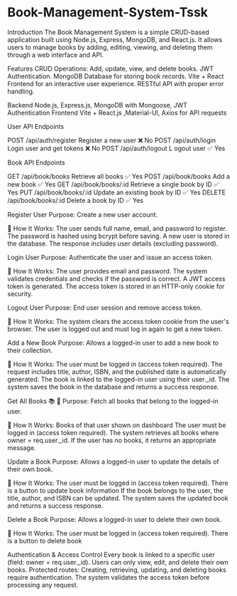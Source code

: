 # Book-Management-System-Tssk


 Introduction
The Book Management System is a simple CRUD-based application built using Node.js, Express, MongoDB, and React.js. It allows users to manage books by adding, editing, viewing, and deleting them through a web interface and API.


 Features
 CRUD Operations: Add, update, view, and delete books.
 JWT Authentication.
 MongoDB Database for storing book records.
 Vite + React Frontend for an interactive user experience.
 RESTful API with proper error handling.


Backend
Node.js, Express.js, MongoDB with Mongoose, JWT Authentication 
Frontend
Vite + React.js ,Material-UI, Axios for API requests


User API Endpoints

POST	/api/auth/register	 Register a new user	      ❌ No
POST	/api/auth/login	     Login user and get tokens	❌ No
POST	/api/auth/logout	   L ogout user	              ✅ Yes


Book API Endpoints

GET	     /api/book/books	         Retrieve all books	              ✅ Yes
POST	   /api/book/books	         Add a new book	                   ✅ Yes
GET	     /api/book/books/:id	     Retrieve a single book by ID	    ✅ Yes
PUT	     /api/book/books/:id	     Update an existing book by ID	   ✅ Yes
DELETE	 /api/book/books/:id	     Delete a book by ID	              ✅ Yes



Register User 
Purpose: Create a new user account.

🔹 How It Works:
The user sends full name, email, and password to register.
The password is hashed using bcrypt before saving.
A new user is stored in the database.
The response includes user details (excluding password).


Login User 
Purpose: Authenticate the user and issue an access token.

🔹 How It Works:
The user provides email and password.
The system validates credentials and checks if the password is correct.
A JWT access token is generated.
The access token is stored in an HTTP-only cookie for security.


 Logout User 
 Purpose: End user session and remove access token.

🔹 How It Works:
The system clears the access token cookie from the user's browser.
The user is logged out and must log in again to get a new token.



Add a New Book 
Purpose: Allows a logged-in user to add a new book to their collection.

🔹 How It Works:
The user must be logged in (access token required).
The request includes title, author, ISBN, and the published date is automatically generated.
The book is linked to the logged-in user using their user._id.
The system saves the book in the database and returns a success response.


Get All Books 📚
📌 Purpose: Fetch all books that belong to the logged-in user.

🔹 How It Works:
Books of that user shown on dashboard 
The user must be logged in (access token required).
The system retrieves all books where owner = req.user._id.
If the user has no books, it returns an appropriate message.


Update a Book 
Purpose: Allows a logged-in user to update the details of their own book.

🔹 How It Works:
The user must be logged in (access token required).
There is a button to update book information
If the book belongs to the user, the title, author, and ISBN can be updated.
The system saves the updated book and returns a success response.


Delete a Book 
Purpose: Allows a logged-in user to delete their own book.

🔹 How It Works:
The user must be logged in (access token required).
There is a button to delete book


 Authentication & Access Control
Every book is linked to a specific user (field: owner = req.user._id).
Users can only view, edit, and delete their own books.
Protected routes:
Creating, retrieving, updating, and deleting books require authentication.
The system validates the access token before processing any request.
